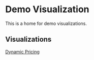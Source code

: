# Demo Visualization

This is a home for demo visualizations.

## Visualizations

[Dynamic Pricing](dynamic-pricing/index.html)

